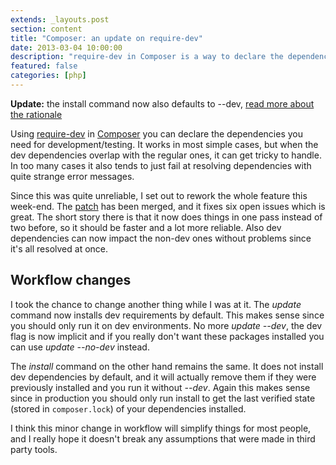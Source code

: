```yaml
---
extends: _layouts.post
section: content
title: "Composer: an update on require-dev"
date: 2013-03-04 10:00:00
description: "require-dev in Composer is a way to declare the dependencies you need for development/testing. It works in most simple cases, but when the dev dependencies overlap with the regular ones, it can get tricky to handle. In too many cases it also tends to just fail at resolving dependencies with quite strange error messages. Since this was quite unrelia..."
featured: false
categories: [php]
---
```

**Update:** the install command now also defaults to --dev, [read more about the rationale](http://seld.be/notes/composer-installing-require-dev-by-default)

Using [require-dev](http://getcomposer.org/doc/04-schema.md#require-dev) in [Composer](http://getcomposer.org/) you can declare the dependencies you need for development/testing. It works in most simple cases, but when the dev dependencies overlap with the regular ones, it can get tricky to handle. In too many cases it also tends to just fail at resolving dependencies with quite strange error messages.

Since this was quite unreliable, I set out to rework the whole feature this week-end. The [patch](https://github.com/composer/composer/pull/1644) has been merged, and it fixes six open issues which is great. The short story there is that it now does things in one pass instead of two before, so it should be faster and a lot more reliable. Also dev dependencies can now impact the non-dev ones without problems since it's all resolved at once.

Workflow changes
----------------

I took the chance to change another thing while I was at it. The *update* command now installs dev requirements by default. This makes sense since you should only run it on dev environments. No more *update --dev*, the dev flag is now implicit and if you really don't want these packages installed you can use *update --no-dev* instead.

The *install* command on the other hand remains the same. It does not install dev dependencies by default, and it will actually remove them if they were previously installed and you run it without *--dev*. Again this makes sense since in production you should only run install to get the last verified state (stored in `composer.lock`) of your dependencies installed.

I think this minor change in workflow will simplify things for most people, and I really hope it doesn't break any assumptions that were made in third party tools.